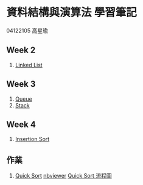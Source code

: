 # 資料結構與演算法 學習筆記
04122105 高星瑜

Week 2
----
1. [Linked List](https://github.com/starfish8681/starfish8681/blob/master/Week%202/Linked_list.py)  

Week 3
----
1. [Queue](https://github.com/starfish8681/starfish8681/blob/master/Week%203/implement-queue-using-stacks.py)
2. [Stack](https://github.com/starfish8681/starfish8681/blob/master/Week%203/mini%20stack.py)

Week 4
----
1. [Insertion Sort](https://github.com/starfish8681/starfish8681/blob/master/Week%204/Insertion%20Sort.py)

作業
----
1. [Quick Sort](https://github.com/starfish8681/starfish8681/blob/master/%E4%BD%9C%E6%A5%AD/Quicksort_04122105.ipynb)
   [nbviewer](https://nbviewer.jupyter.org/github/starfish8681/starfish8681/blob/master/%E4%BD%9C%E6%A5%AD/Quicksort_04122105.ipynb)
   [Quick Sort 流程圖](https://github.com/starfish8681/starfish8681/blob/master/%E4%BD%9C%E6%A5%AD/Quicksort_Flowchart_04122105.jpg)
